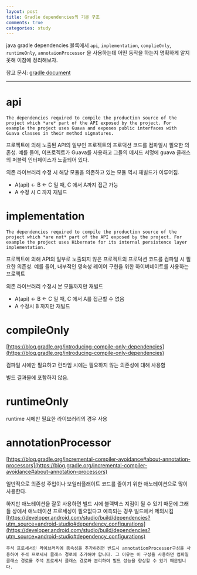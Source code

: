 ```yaml
---
layout: post
title: Gradle dependencies의 기본 구조
comments: true
categories: study
---
```


java gradle dependencies 블록에서 `api`, `implementation`, `complieOnly`, `runtimeOnly`, `annotaionProcessor` 을 사용하는데 어떤 동작을 하는지 명확하게 알지 못해 이참에 정리해보자.

참고 문서: [gradle document](https://docs.gradle.org/current/userguide/dependency_management_for_java_projects.html#sec:configurations_java_tutorial)

---

# api

`The dependencies required to compile the production source of the project which *are* part of the API exposed by the project. For example the project uses Guava and exposes public interfaces with Guava classes in their method signatures.`

프로젝트에 의해 노출된 API의 일부인 프로젝트의 프로덕션 코드를 컴파일시 필요한 의존성. 예를 들어, 이프로젝트가 Guava를 사용하고 그들의 메서드 서명에 guava 클래스의 퍼블릭 인터페이스가 노출되어 있다.

의존 라이브러리 수정 시 해당 모듈을 의존하고 있는 모듈 역시 재빌드가 이루어짐.

- A(api) ← B ← C 일 때, C 에서 A까지 접근 가능
- A 수정 시 C 까지 재빌드

# implementation

`The dependencies required to compile the production source of the project which *are not* part of the API exposed by the project. For example the project uses Hibernate for its internal persistence layer implementation.`

프로젝트에 의해 API의 일부로 노출되지 않은 프로젝트의 프로덕션 코드를 컴파일 시 필요한 의존성. 예를 들어, 내부적인 영속성 레이어 구현을 위한 하이버네이트를 사용하는 프로젝트

의존 라이브러리 수정시 본 모듈까지만 재빌드

- A(api) ← B ← C 일 때, C 에서 A를 접근할 수 없음
- A 수정시 B 까지만 재빌드

# compileOnly

[https://blog.gradle.org/introducing-compile-only-dependencies](https://blog.gradle.org/introducing-compile-only-dependencies)

컴파일 시에만 필요하고 런타임 시에는 필요하지 않는 의존성에 대해 사용함

빌드 결과물에 포함하지 않음.

# runtimeOnly

runtime 시에만 필요한 라이브러리의 경우 사용

# annotationProcessor

[https://blog.gradle.org/incremental-compiler-avoidance#about-annotation-processors](https://blog.gradle.org/incremental-compiler-avoidance#about-annotation-processors)

일반적으로 의존성 주입이나 보일러플래이트 코드를 줄이기 위한 애노테이션으로 많이 사용한다. 

하지만 애노테이션을 잘못 사용하면 빌드 시에 블랙박스 지점이 될 수 있기 때문에 그래들 상에서 애노테이션 프로세싱이 필요없다고 예측되는 경우 빌드에서 제외시킴[https://developer.android.com/studio/build/dependencies?utm_source=android-studio#dependency_configurations](https://developer.android.com/studio/build/dependencies?utm_source=android-studio#dependency_configurations)

`주석 프로세서인 라이브러리에 종속성을 추가하려면 반드시 annotationProcessor구성을 사용하여 주석 프로세서 클래스 경로에 추가해야 합니다. 그 이유는 이 구성을 사용하면 컴파일 클래스 경로를 주석 프로세서 클래스 경로와 분리하여 빌드 성능을 향상할 수 있기 때문입니다.`